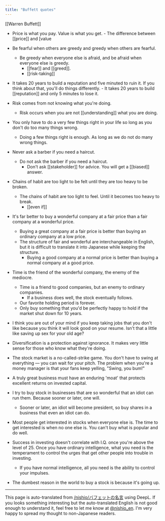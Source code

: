 ```yaml
---
title: "Buffett quotes"
---
```


[[Warren Buffett]]
- Price is what you pay. Value is what you get.
        - The difference between [[price]] and [value
- Be fearful when others are greedy and greedy when others are fearful.
    - Be greedy when everyone else is afraid, and be afraid when everyone else is greedy.
        - [[fear]] and [[greed]].
        - [[risk-taking]]
- It takes 20 years to build a reputation and five minuted to ruin it. If you think about that, you'll do things differently.
        - It takes 20 years to build [[reputation]] and only 5 minutes to lose it.
- Risk comes from not knowing what you're doing.
    - Risk occurs when you are not [[understanding]] what you are doing.
- You only have to do a very few things right in your life so long as you don't do too many things wrong.
    - Doing a few things right is enough. As long as we do not do many wrong things.
- Never ask a barber if you need a haircut.
    - Do not ask the barber if you need a haircut.
        - Don't ask [[stakeholder]] for advice. You will get a [[biased]] answer.
- Chains of habit are too light to be felt until they are too heavy to be broken.
    - The chains of habit are too light to feel. Until it becomes too heavy to break.
        - [[even if]]
- It's far better to buy a wonderful company at a fair price than a fair company at a wonderful price.
    - Buying a great company at a fair price is better than buying an ordinary company at a low price.
    - The structure of fair and wonderful are interchangeable in English, but it is difficult to translate it into Japanese while keeping the structure.
        - Buying a good company at a normal price is better than buying a normal company at a good price.
- Time is the friend of the wonderful company, the enemy of the mediocre.
    - Time is a friend to good companies, but an enemy to ordinary companies.
        - If a business does well, the stock eventually follows.
    - Our favorite holding period is forever.
    - Only buy something that you'd be perfectly happy to hold if the market shut down for 10 years.
- I think you are out of your mind if you keep taking jobs that you don't like because you think it will look good on your resume. Isn't that a little like saving up sex for your old age?

- Diversification is a protection against ignorance. It makes very little sense for those who know what they're doing.

- The stock market is a no-called-strike game. You don't have to swing at everything — you can wait for your pitch. The problem when you're a money manager is that your fans keep yelling, "Swing, you bum!"

- A truly great business must have an enduring 'moat' that protects excellent returns on invested capital.

- I try to buy stock in businesses that are so wonderful that an idiot can run them. Because sooner or later, one will.
    - Sooner or later, an idiot will become president, so buy shares in a business that even an idiot can do.

- Most people get interested in stocks when everyone else is. The time to get interested is when no one else is. You can't buy what is popular and do well.

- Success in investing doesn't correlate with I.Q. once you're above the level of 25. Once you have ordinary intelligence, what you need is the temperament to control the urges that get other people into trouble in investing.
    - If you have normal intelligence, all you need is the ability to control your impulses.

- The dumbest reason in the world to buy a stock is because it's going up.



---
This page is auto-translated from [/nishio/バフェットの名言](https://scrapbox.io/nishio/バフェットの名言) using DeepL. If you looks something interesting but the auto-translated English is not good enough to understand it, feel free to let me know at [@nishio_en](https://twitter.com/nishio_en). I'm very happy to spread my thought to non-Japanese readers.